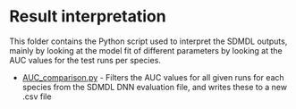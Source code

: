 # Result interpretation
This folder contains the Python script used to interpret the SDMDL outputs, 
mainly by looking at the model fit of different parameters by looking at 
the AUC values for the test runs per species.

* [AUC_comparison.py](https://github.com/naturalis/sdmdl-pollinators/blob/main/Result%20Interpretation/AUC_comparison.py) - Filters the AUC values for all given runs for each species from the SDMDL DNN evaluation file, and writes these to a new .csv file